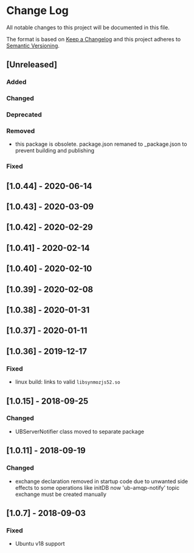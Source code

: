 # Change Log
All notable changes to this project will be documented in this file.

The format is based on [Keep a Changelog](http://keepachangelog.com/)
and this project adheres to [Semantic Versioning](http://semver.org/).

## [Unreleased]
### Added

### Changed

### Deprecated

### Removed
 - this package is obsolete. package.json remaned to _package.json to prevent building and publishing

### Fixed

## [1.0.44] - 2020-06-14
## [1.0.43] - 2020-03-09
## [1.0.42] - 2020-02-29
## [1.0.41] - 2020-02-14
## [1.0.40] - 2020-02-10
## [1.0.39] - 2020-02-08
## [1.0.38] - 2020-01-31
## [1.0.37] - 2020-01-11
## [1.0.36] - 2019-12-17
### Fixed
 - linux build: links to valid `libsynmozjs52.so`
 
## [1.0.15] - 2018-09-25
### Changed
- UBServerNotifier class moved to separate package

## [1.0.11] - 2018-09-19
### Changed
- exchange declaration removed in startup code
  due to unwanted side effects to some operations like initDB
  now 'ub-amqp-notify' topic exchange must be created manually

## [1.0.7] - 2018-09-03
### Fixed
- Ubuntu v18 support
